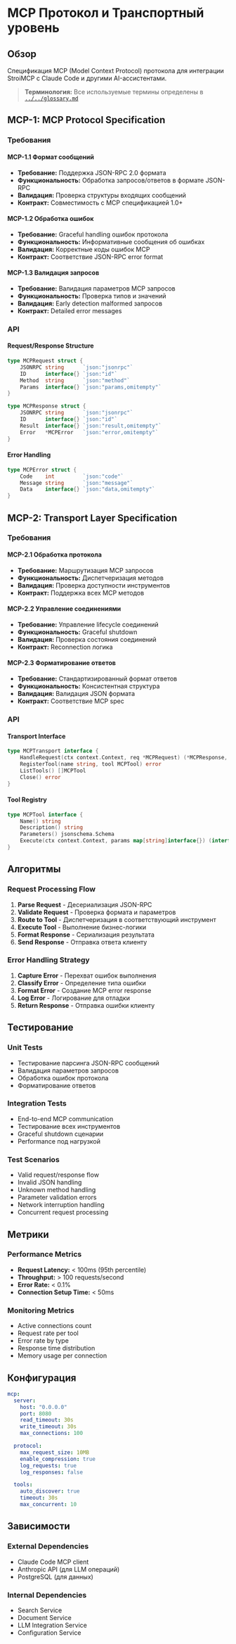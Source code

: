 # MCP Протокол и Транспортный уровень

## Обзор

Спецификация MCP (Model Context Protocol) протокола для интеграции StroiMCP с Claude Code и другими AI-ассистентами.

> **Терминология:** Все используемые термины определены в [`../../glossary.md`](../../glossary.md)

## MCP-1: MCP Protocol Specification

### Требования

#### MCP-1.1 Формат сообщений
- **Требование:** Поддержка JSON-RPC 2.0 формата
- **Функциональность:** Обработка запросов/ответов в формате JSON-RPC
- **Валидация:** Проверка структуры входящих сообщений
- **Контракт:** Совместимость с MCP спецификацией 1.0+

#### MCP-1.2 Обработка ошибок
- **Требование:** Graceful handling ошибок протокола
- **Функциональность:** Информативные сообщения об ошибках
- **Валидация:** Корректные коды ошибок MCP
- **Контракт:** Соответствие JSON-RPC error format

#### MCP-1.3 Валидация запросов
- **Требование:** Валидация параметров MCP запросов
- **Функциональность:** Проверка типов и значений
- **Валидация:** Early detection malformed запросов
- **Контракт:** Detailed error messages

### API

#### Request/Response Structure
```go
type MCPRequest struct {
    JSONRPC string      `json:"jsonrpc"`
    ID      interface{} `json:"id"`
    Method  string      `json:"method"`
    Params  interface{} `json:"params,omitempty"`
}

type MCPResponse struct {
    JSONRPC string      `json:"jsonrpc"`
    ID      interface{} `json:"id"`
    Result  interface{} `json:"result,omitempty"`
    Error   *MCPError   `json:"error,omitempty"`
}
```

#### Error Handling
```go
type MCPError struct {
    Code    int         `json:"code"`
    Message string      `json:"message"`
    Data    interface{} `json:"data,omitempty"`
}
```

## MCP-2: Transport Layer Specification

### Требования

#### MCP-2.1 Обработка протокола
- **Требование:** Маршрутизация MCP запросов
- **Функциональность:** Диспетчеризация методов
- **Валидация:** Проверка доступности инструментов
- **Контракт:** Поддержка всех MCP методов

#### MCP-2.2 Управление соединениями
- **Требование:** Управление lifecycle соединений
- **Функциональность:** Graceful shutdown
- **Валидация:** Проверка состояния соединений
- **Контракт:** Reconnection логика

#### MCP-2.3 Форматирование ответов
- **Требование:** Стандартизированный формат ответов
- **Функциональность:** Консистентная структура
- **Валидация:** Валидация JSON формата
- **Контракт:** Соответствие MCP spec

### API

#### Transport Interface
```go
type MCPTransport interface {
    HandleRequest(ctx context.Context, req *MCPRequest) (*MCPResponse, error)
    RegisterTool(name string, tool MCPTool) error
    ListTools() []MCPTool
    Close() error
}
```

#### Tool Registry
```go
type MCPTool interface {
    Name() string
    Description() string
    Parameters() jsonschema.Schema
    Execute(ctx context.Context, params map[string]interface{}) (interface{}, error)
}
```

## Алгоритмы

### Request Processing Flow
1. **Parse Request** - Десериализация JSON-RPC
2. **Validate Request** - Проверка формата и параметров
3. **Route to Tool** - Диспетчеризация в соответствующий инструмент
4. **Execute Tool** - Выполнение бизнес-логики
5. **Format Response** - Сериализация результата
6. **Send Response** - Отправка ответа клиенту

### Error Handling Strategy
1. **Capture Error** - Перехват ошибок выполнения
2. **Classify Error** - Определение типа ошибки
3. **Format Error** - Создание MCP error response
4. **Log Error** - Логирование для отладки
5. **Return Response** - Отправка ошибки клиенту

## Тестирование

### Unit Tests
- Тестирование парсинга JSON-RPC сообщений
- Валидация параметров запросов
- Обработка ошибок протокола
- Форматирование ответов

### Integration Tests
- End-to-end MCP communication
- Тестирование всех инструментов
- Graceful shutdown сценарии
- Performance под нагрузкой

### Test Scenarios
- Valid request/response flow
- Invalid JSON handling
- Unknown method handling
- Parameter validation errors
- Network interruption handling
- Concurrent request processing

## Метрики

### Performance Metrics
- **Request Latency:** < 100ms (95th percentile)
- **Throughput:** > 100 requests/second
- **Error Rate:** < 0.1%
- **Connection Setup Time:** < 50ms

### Monitoring Metrics
- Active connections count
- Request rate per tool
- Error rate by type
- Response time distribution
- Memory usage per connection

## Конфигурация

```yaml
mcp:
  server:
    host: "0.0.0.0"
    port: 8080
    read_timeout: 30s
    write_timeout: 30s
    max_connections: 100

  protocol:
    max_request_size: 10MB
    enable_compression: true
    log_requests: true
    log_responses: false

  tools:
    auto_discover: true
    timeout: 30s
    max_concurrent: 10
```

## Зависимости

### External Dependencies
- Claude Code MCP client
- Anthropic API (для LLM операций)
- PostgreSQL (для данных)

### Internal Dependencies
- Search Service
- Document Service
- LLM Integration Service
- Configuration Service
